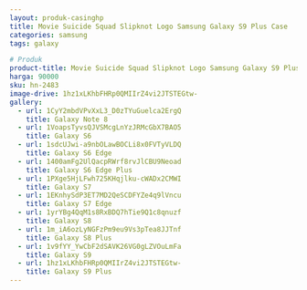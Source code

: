 ```yaml
---
layout: produk-casinghp
title: Movie Suicide Squad Slipknot Logo Samsung Galaxy S9 Plus Case
categories: samsung
tags: galaxy

# Produk
product-title: Movie Suicide Squad Slipknot Logo Samsung Galaxy S9 Plus Case
harga: 90000
sku: hn-2483
image-drive: 1hz1xLKhbFHRp0QMIIrZ4vi2JTSTEGtw-
gallery:
  - url: 1CyY2mbdVPvXxL3_D0zTYuGuelca2ErgQ
    title: Galaxy Note 8
  - url: 1VoapsTyvsQJVSMcgLnYzJRMcGbX7BAO5
    title: Galaxy S6
  - url: 1sdcUJwi-a9nbOLawBOCLi8x0FVTyVLDQ
    title: Galaxy S6 Edge
  - url: 1400amFg2UlQacpRWrf8rvJlCBU9Neoad
    title: Galaxy S6 Edge Plus
  - url: 1PXge5HjLFwh725KHqjlku-cWADx2CMWI
    title: Galaxy S7
  - url: 1EKnhySdP3ET7MD2QeSCDFYZe4q9lVncu
    title: Galaxy S7 Edge
  - url: 1yrYBg4QqM1s8RxBDQ7hTie9Q1c8qnuzf
    title: Galaxy S8
  - url: 1m_iA6ozLyNGFzPm9eu9Vs3pTea8JJTnf
    title: Galaxy S8 Plus
  - url: 1v9fYY_YwCbF2dSAVK26VG0gLZVOuLmFa
    title: Galaxy S9
  - url: 1hz1xLKhbFHRp0QMIIrZ4vi2JTSTEGtw-
    title: Galaxy S9 Plus
---
```

